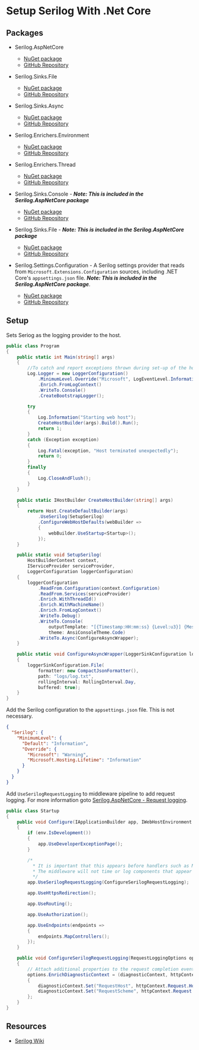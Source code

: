 # Setup Serilog With .Net Core

## Packages

- Serilog.AspNetCore
  - [NuGet package](https://www.nuget.org/packages/Serilog.AspNetCore)
  - [GitHub Repository](https://github.com/serilog/serilog-aspnetcore)

- Serilog.Sinks.File
  - [NuGet package](https://www.nuget.org/packages/Serilog.Sinks.File)
  - [GitHub Repository](https://github.com/serilog/serilog-sinks-file)

- Serilog.Sinks.Async
  - [NuGet package](https://www.nuget.org/packages/serilog.sinks.async)
  - [GitHub Repository](https://github.com/serilog/serilog-sinks-async)

- Serilog.Enrichers.Environment
  - [NuGet package](https://www.nuget.org/packages/Serilog.Enrichers.Environment)
  - [GitHub Repository](https://github.com/serilog/serilog-enrichers-environment)

- Serilog.Enrichers.Thread
  - [NuGet package](https://www.nuget.org/packages/Serilog.Enrichers.Thread)
  - [GitHub Repository](https://github.com/serilog/serilog-enrichers-thread)

- Serilog.Sinks.Console - ***Note: This is included in the Serilog.AspNetCore package***
  - [NuGet package](https://www.nuget.org/packages/serilog.sinks.console)
  - [GitHub Repository](https://github.com/serilog/serilog-sinks-console)

- Serilog.Sinks.File - ***Note: This is included in the Serilog.AspNetCore package***
  - [NuGet package](https://www.nuget.org/packages/Serilog.Sinks.File)
  - [GitHub Repository](https://github.com/serilog/serilog-sinks-file)

- Serilog.Settings.Configuration - A Serilog settings provider that reads from `Microsoft.Extensions.Configuration` sources, including .NET Core's `appsettings.json` file. ***Note: This is included in the Serilog.AspNetCore package***.
  - [NuGet package](https://www.nuget.org/packages/serilog.settings.configuration)
  - [GitHub Repository](https://github.com/serilog/serilog-settings-configuration)

## Setup

  Sets Seriog as the logging provider to the host.

  ```csharp
  public class Program
  {
      public static int Main(string[] args)
      {
          //To catch and report exceptions thrown during set-up of the host
          Log.Logger = new LoggerConfiguration()
              .MinimumLevel.Override("Microsoft", LogEventLevel.Information)
              .Enrich.FromLogContext()
              .WriteTo.Console()
              .CreateBootstrapLogger();

          try
          {
              Log.Information("Starting web host");
              CreateHostBuilder(args).Build().Run();
              return 1;
          }
          catch (Exception exception)
          {
              Log.Fatal(exception, "Host terminated unexpectedly");
              return 0;
          }
          finally
          {
              Log.CloseAndFlush();
          }
      }

      public static IHostBuilder CreateHostBuilder(string[] args)
      {
          return Host.CreateDefaultBuilder(args)
              .UseSerilog(SetupSerilog)
              .ConfigureWebHostDefaults(webBuilder =>
              {
                  webBuilder.UseStartup<Startup>();
              });
      }

      public static void SetupSerilog(
          HostBuilderContext context, 
          IServiceProvider serviceProvider, 
          LoggerConfiguration loggerConfiguration)
      {
          loggerConfiguration
              .ReadFrom.Configuration(context.Configuration)
              .ReadFrom.Services(serviceProvider)
              .Enrich.WithThreadId()
              .Enrich.WithMachineName()
              .Enrich.FromLogContext()
              .WriteTo.Debug()
              .WriteTo.Console(
                  outputTemplate: "[{Timestamp:HH:mm:ss} {Level:u3}] {Message:lj}{NewLine}{Exception}",
                  theme: AnsiConsoleTheme.Code)
              .WriteTo.Async(ConfigureAsyncWrapper);
      }

      public static void ConfigureAsyncWrapper(LoggerSinkConfiguration loggerSinkConfiguration)
      {
          loggerSinkConfiguration.File(
              formatter: new CompactJsonFormatter(),
              path: "logs/log.txt",
              rollingInterval: RollingInterval.Day,
              buffered: true);
      }
  }
  ```

  Add the Serilog configuration to the `appsettings.json` file. This is not necessary.

  ```json
  {
    "Serilog": {
      "MinimumLevel": {
        "Default": "Information",
        "Override": {
          "Microsoft": "Warning",
          "Microsoft.Hosting.Lifetime": "Information"
        }
      }
    }
  }
  ```

  Add `UseSerilogRequestLogging` to middleware pipeline to add request logging. For more information goto [Serilog.AspNetCore - Request logging](https://github.com/serilog/serilog-aspnetcore#request-logging).

  ```csharp
  public class Startup
  {
      public void Configure(IApplicationBuilder app, IWebHostEnvironment env)
      {
          if (env.IsDevelopment())
          {
              app.UseDeveloperExceptionPage();
          }

          /*
            * It is important that this appears before handlers such as MVC. 
            * The middleware will not time or log components that appear before it in the pipeline
            */
          app.UseSerilogRequestLogging(ConfigureSerilogRequestLogging);

          app.UseHttpsRedirection();

          app.UseRouting();

          app.UseAuthorization();

          app.UseEndpoints(endpoints =>
          {
              endpoints.MapControllers();
          });
      }

      public void ConfigureSerilogRequestLogging(RequestLoggingOptions options)
      {
          // Attach additional properties to the request completion event
          options.EnrichDiagnosticContext = (diagnosticContext, httpContext) =>
          {
              diagnosticContext.Set("RequestHost", httpContext.Request.Host.Value);
              diagnosticContext.Set("RequestScheme", httpContext.Request.Scheme);
          };
      }
  }
  ```

## Resources

- [Serilog Wiki](https://github.com/serilog/serilog/wiki)
